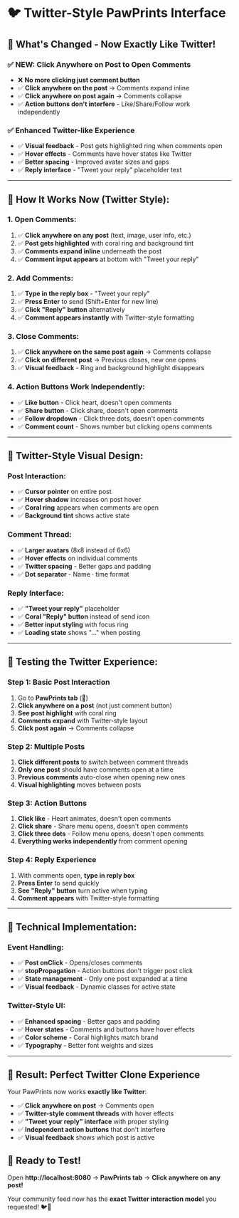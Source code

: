 # 🐦 **Twitter-Style PawPrints Interface**

## 🎉 **What's Changed - Now Exactly Like Twitter!**

### ✅ **NEW: Click Anywhere on Post to Open Comments**

- ❌ **No more clicking just comment button**
- ✅ **Click anywhere on the post** → Comments expand inline
- ✅ **Click anywhere on post again** → Comments collapse
- ✅ **Action buttons don't interfere** - Like/Share/Follow work independently

### ✅ **Enhanced Twitter-like Experience**

- ✅ **Visual feedback** - Post gets highlighted ring when comments open
- ✅ **Hover effects** - Comments have hover states like Twitter
- ✅ **Better spacing** - Improved avatar sizes and gaps
- ✅ **Reply interface** - "Tweet your reply" placeholder text

---

## 🚀 **How It Works Now (Twitter Style):**

### **1. Open Comments:**

1. ✅ **Click anywhere on any post** (text, image, user info, etc.)
2. ✅ **Post gets highlighted** with coral ring and background tint
3. ✅ **Comments expand inline** underneath the post
4. ✅ **Comment input appears** at bottom with "Tweet your reply"

### **2. Add Comments:**

1. ✅ **Type in the reply box** - "Tweet your reply"
2. ✅ **Press Enter** to send (Shift+Enter for new line)
3. ✅ **Click "Reply" button** alternatively
4. ✅ **Comment appears instantly** with Twitter-style formatting

### **3. Close Comments:**

1. ✅ **Click anywhere on the same post again** → Comments collapse
2. ✅ **Click on different post** → Previous closes, new one opens
3. ✅ **Visual feedback** - Ring and background highlight disappears

### **4. Action Buttons Work Independently:**

- ✅ **Like button** - Click heart, doesn't open comments
- ✅ **Share button** - Click share, doesn't open comments
- ✅ **Follow dropdown** - Click three dots, doesn't open comments
- ✅ **Comment count** - Shows number but clicking opens comments

---

## 🎯 **Twitter-Style Visual Design:**

### **Post Interaction:**

- ✅ **Cursor pointer** on entire post
- ✅ **Hover shadow** increases on post hover
- ✅ **Coral ring** appears when comments are open
- ✅ **Background tint** shows active state

### **Comment Thread:**

- ✅ **Larger avatars** (8x8 instead of 6x6)
- ✅ **Hover effects** on individual comments
- ✅ **Twitter spacing** - Better gaps and padding
- ✅ **Dot separator** - Name · time format

### **Reply Interface:**

- ✅ **"Tweet your reply"** placeholder
- ✅ **Coral "Reply" button** instead of send icon
- ✅ **Better input styling** with focus ring
- ✅ **Loading state** shows "..." when posting

---

## 🧪 **Testing the Twitter Experience:**

### **Step 1: Basic Post Interaction**

1. Go to **PawPrints tab** (🐾)
2. **Click anywhere on a post** (not just comment button)
3. **See post highlight** with coral ring
4. **Comments expand** with Twitter-style layout
5. **Click post again** → Comments collapse

### **Step 2: Multiple Posts**

1. **Click different posts** to switch between comment threads
2. **Only one post** should have comments open at a time
3. **Previous comments** auto-close when opening new ones
4. **Visual highlighting** moves between posts

### **Step 3: Action Buttons**

1. **Click like** - Heart animates, doesn't open comments
2. **Click share** - Share menu opens, doesn't open comments
3. **Click three dots** - Follow menu opens, doesn't open comments
4. **Everything works independently** from comment opening

### **Step 4: Reply Experience**

1. With comments open, **type in reply box**
2. **Press Enter** to send quickly
3. **See "Reply" button** turn active when typing
4. **Comment appears** with Twitter-style formatting

---

## 🔧 **Technical Implementation:**

### **Event Handling:**

- ✅ **Post onClick** - Opens/closes comments
- ✅ **stopPropagation** - Action buttons don't trigger post click
- ✅ **State management** - Only one post expanded at a time
- ✅ **Visual feedback** - Dynamic classes for active state

### **Twitter-Style UI:**

- ✅ **Enhanced spacing** - Better gaps and padding
- ✅ **Hover states** - Comments and buttons have hover effects
- ✅ **Color scheme** - Coral highlights match brand
- ✅ **Typography** - Better font weights and sizes

---

## 🎉 **Result: Perfect Twitter Clone Experience**

Your PawPrints now works **exactly like Twitter**:

- ✅ **Click anywhere on post** → Comments open
- ✅ **Twitter-style comment threads** with hover effects
- ✅ **"Tweet your reply" interface** with proper styling
- ✅ **Independent action buttons** that don't interfere
- ✅ **Visual feedback** shows which post is active

## 🚀 **Ready to Test!**

Open **http://localhost:8080** → **PawPrints tab** → **Click anywhere on any post!**

Your community feed now has the **exact Twitter interaction model** you requested! 🐦🐾
